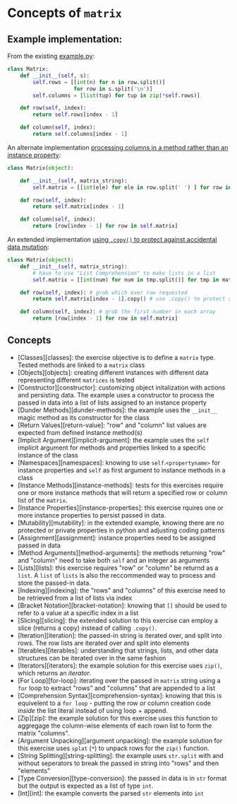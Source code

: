 # Concepts of `matrix`

## Example implementation:

From the existing [example.py](https://github.com/exercism/python/blob/master/exercises/matrix/example.py):

```python
class Matrix:
    def __init__(self, s):
        self.rows = [[int(n) for n in row.split()]
                     for row in s.split('\n')]
        self.columns = [list(tup) for tup in zip(*self.rows)]

    def row(self, index):
        return self.rows[index - 1]

    def column(self, index):
        return self.columns[index - 1]
```

An alternate implementation [processing columns in a method rather than an instance property](https://exercism.io/tracks/python/exercises/matrix/solutions/e5004e990ddc4582a50ecc1f660c31df):

```python
class Matrix(object):

    def __init__(self, matrix_string):
        self.matrix = [[int(ele) for ele in row.split(' ') ] for row in matrix_string.split('\n')]

    def row(self, index):
        return self.matrix[index - 1]

    def column(self, index):
        return [row[index - 1] for row in self.matrix]
```

An extended implementation [using `.copy()` to protect against accidental data mutation](https://exercism.io/tracks/python/exercises/matrix/solutions/b6a3486a35c14372b64fdc35e7c6f98f):

```python
class Matrix(object):
    def __init__(self, matrix_string):
        # have to use "List Comprehension" to make lists in a list
        self.matrix = [[int(num) for num in tmp.split()] for tmp in matrix_string.splitlines()]

    def row(self, index): # grab which ever row requested
        return self.matrix[index - 1].copy() # use .copy() to protect accidental data issues

    def column(self, index): # grab the first number in each array
        return [row[index - 1] for row in self.matrix]

```

## Concepts

- [Classes][classes]: the exercise objective is to define a `matrix` type. Tested methods are linked to a `matrix` class
- [Objects][objects]: creating different instances with different data representing different `matrices` is tested
- [Constructor][constructor]: customizing object initalization with actions and persisting data. The example uses a constructor to process the passed in data into a list of lists assigned to an instance property
- [Dunder Methods][dunder-methods]: the example uses the `__init__` magic method as its constructor for the class
- [Return Values][return-value]: "row" and "column" list values are expected from defined instance method(s)
- [Implicit Argument][implicit-argument]: the example uses the `self` implicit argument for methods and properties linked to a specific instance of the class
- [Namespaces][namespaces]: knowing to use `self`.`<propertyname>` for instance properties and `self` as first argument to instance methods in a class
- [Instance Methods][instance-methods]: tests for this exercises require one or more instance methods that will return a specified row or column list of the `matrix`.
- [Instance Properties][instance-properties]: this exercise rquires one or more instance properties to persist passed in data.
- [Mutability][mutability]: in the extended example, knowing there are no protected or private properties in python and adjusting coding patterns
- [Assignment][assignment]: instance properties need to be assigned passed in data
- [Method Arguments][method-arguments]: the methods returning "row" and "column" need to take both `self` and an integer as arguments
- [Lists][lists]: this exercise requires "row" or "column" be returnd as a `list`. A `list` of `lists` is also the reccommended way to process and store the passed-in data.
- [Indexing][indexing]: the "rows" and "columns" of this exercise need to be retrieved from a list of lists via index
- [Bracket Notation][bracket-notation]: knowing that `[]` should be used to refer to a value at a specific index in a list
- [Slicing][slicing]: the extended solution to this exercise can employ a slice (returns a copy) instead of calling `.copy()`.
- [Iteration][iteration]: the passed-in string is iterated over, and split into rows. The row lists are iterated over and split into elements
- [Iterables][iterables]: understanding that strings, lists, and other data structures can be iterated over in the same fashion
- [Iterators][iterators]: the example solution for this exercise uses `zip()`, which returns an _iterator_.
- [For Loop][for-loop]: iterating over the passed in `matrix` string using a `for` loop to extract "rows" and "columns" that are appended to a list
- [Comprehension Syntax][comprehension-syntax]: knowing that this is equivelent to a `for loop` - putting the row or column creation code _inside_ the list literal instead of using loop + append.
- [Zip][zip]: the example solution for this exercise uses this function to aggregage the column-wise elements of each rown list to form the matrix "columns".
- [Argument Unpacking][argument unpacking]: the example solution for this exercise uses `splat` (`*`) to unpack rows for the `zip()` function.
- [String Splitting][string-splitting]: the example uses `str.split` with and without seperators to break the passed in string into "rows" and then "elements"
- [Type Conversion][type-conversion]: the passed in data is in `str` format but the output is expected as a list of type `int`.
- [Int][int]: the example converts the parsed `str` elements into `int`
